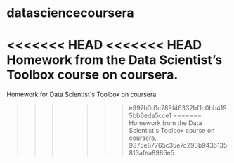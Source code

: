 datasciencecoursera
===================

<<<<<<< HEAD
<<<<<<< HEAD
 Homework from the Data Scientist’s Toolbox course on coursera.
=======
Homework for Data Scientist's Toolbox on coursera. 
>>>>>>> e997b0d1c789f46332bf1c0bb4195bb6eda5cce1
=======
Homework from the Data Scientist's Toolbox course on coursera. 
>>>>>>> 9375e87765c35e7c293b9435135813afea8986e5
